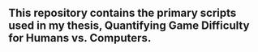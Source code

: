 This repository contains the primary scripts used in my thesis, Quantifying Game Difficulty for Humans vs. Computers.
- 
